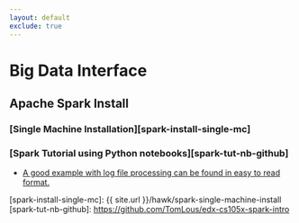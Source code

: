 ```yaml
---
layout: default
exclude: true
---
```



# Big Data Interface

## Apache Spark Install

### [Single Machine Installation][spark-install-single-mc]
### [Spark Tutorial using Python notebooks][spark-tut-nb-github]
   * [A good example with log file processing can be found in easy to read format.](https://databricks-prod-cloudfront.cloud.databricks.com/public/4027ec902e239c93eaaa8714f173bcfc/3028578575257100/55956661433801/6146760098651560/latest.html)

[spark-install-single-mc]: {{ site.url }}/hawk/spark-single-machine-install
[spark-tut-nb-github]: https://github.com/TomLous/edx-cs105x-spark-intro
